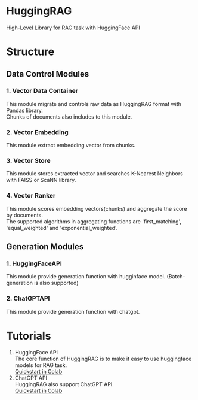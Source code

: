 # HuggingRAG
High-Level Library for RAG task with HuggingFace API

# Structure
## Data Control Modules
### 1. Vector Data Container
This module migrate and controls raw data as HuggingRAG format with Pandas library.<br>
Chunks of documents also includes to this module.
### 2. Vector Embedding
This module extract embedding vector from chunks.
### 3. Vector Store
This module stores extracted vector and searches K-Nearest Neighbors with FAISS or ScaNN library.
### 4. Vector Ranker
This module scores embedding vectors(chunks) and aggregate the score by documents.<br>
The supported algorithms in aggregating functions are 'first_matching', 'equal_weighted' and 'exponential_weighted'.
## Generation Modules
### 1. HuggingFaceAPI
This module provide generation function with hugginface model. (Batch-generation is also supported)
### 2. ChatGPTAPI
This module provide generation function with chatgpt.

# Tutorials
1. HuggingFace API  
The core function of HuggingRAG is to make it easy to use huggingface models for RAG task.  
[Quickstart in Colab](https://colab.research.google.com/drive/1B56CaYywB1FZUp2a566i8bOyoLvvPnd8?usp=sharing)
2. ChatGPT API  
HuggingRAG also support ChatGPT API.  
[Quickstart in Colab](https://colab.research.google.com/drive/1oZLkRW4YYqHPSXXM3XJWoXMeWhPyxIa2?usp=sharing)

